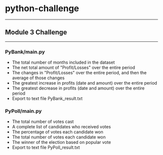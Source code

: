 # python-challenge

---

## Module 3 Challenge
---
### PyBank/main.py
* The total number of months included in the dataset 
* The net total amount of "Profit/Losses" over the entire period
* The changes in "Profit/Losses" over the entire period, and then the average of those changes
* The greatest increase in profits (date and amount) over the entire period
* The greatest decrease in profits (date and amount) over the entire period
* Export to text file PyBank_result.txt

### PyPoll/main.py
* The total number of votes cast 
* A complete list of candidates who received votes
* The percentage of votes each candidate won
* The total number of votes each candidate won
* The winner of the election based on popular vote
* Export to text file PyPoll_result.txt